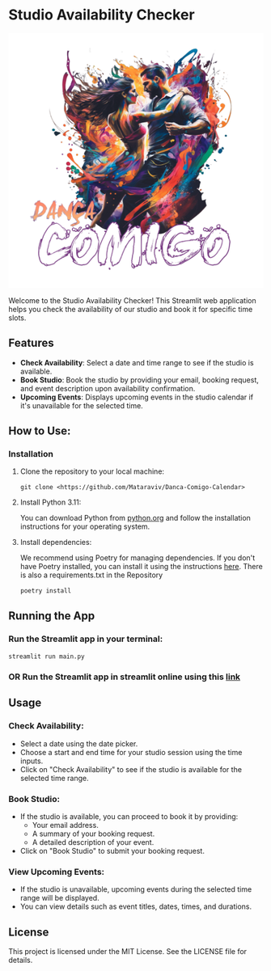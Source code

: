 # Studio Availability Checker

![Studio Availability Checker](./Current%20Logo.png)

Welcome to the Studio Availability Checker! This Streamlit web application helps you check the availability of our studio and book it for specific time slots.

## Features

- **Check Availability**: Select a date and time range to see if the studio is available.
- **Book Studio**: Book the studio by providing your email, booking request, and event description upon availability confirmation.
- **Upcoming Events**: Displays upcoming events in the studio calendar if it's unavailable for the selected time.

## How to Use:

### Installation

1. Clone the repository to your local machine:
   ```
   git clone <https://github.com/Mataraviv/Danca-Comigo-Calendar>
2. Install Python 3.11:

    You can download Python from [python.org](https://www.python.org/) and follow the installation instructions for your operating system.

3. Install dependencies:

    We recommend using Poetry for managing dependencies. If you don't have Poetry installed, you can install it using the instructions [here](https://python-poetry.org/docs/#installation).
    There is also a requirements.txt in the Repository

    ```
    poetry install
## Running the App

### Run the Streamlit app in your terminal:

   
    streamlit run main.py

### OR Run the Streamlit app in streamlit online using this [link](https://danca-comigo-calendar-akveqkdjv5kbhtms4dahxy.streamlit.app/)

## Usage

### Check Availability:

- Select a date using the date picker.
- Choose a start and end time for your studio session using the time inputs.
- Click on "Check Availability" to see if the studio is available for the selected time range.

### Book Studio:

- If the studio is available, you can proceed to book it by providing:
  - Your email address.
  - A summary of your booking request.
  - A detailed description of your event.
- Click on "Book Studio" to submit your booking request.

### View Upcoming Events:

- If the studio is unavailable, upcoming events during the selected time range will be displayed.
- You can view details such as event titles, dates, times, and durations.

## License

This project is licensed under the MIT License. See the LICENSE file for details.
